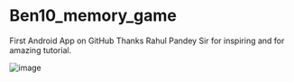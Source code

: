# Ben10_memory_game
First Android App on GitHub
Thanks Rahul Pandey Sir for inspiring and for amazing tutorial.

![image](https://user-images.githubusercontent.com/42814735/103565503-72c6ae00-4ee6-11eb-9ff8-22922d5b5507.gif)

